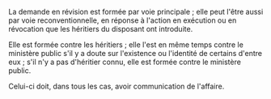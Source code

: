   
 La demande en révision est formée par voie principale ; elle peut l'être aussi par voie reconventionnelle, en réponse à l'action en exécution ou en révocation que les héritiers du disposant ont introduite.  

  
 Elle est formée contre les héritiers ; elle l'est en même temps contre le ministère public s'il y a doute sur l'existence ou l'identité de certains d'entre eux ; s'il n'y a pas d'héritier connu, elle est formée contre le ministère public.  

  
 Celui-ci doit, dans tous les cas, avoir communication de l'affaire.  

